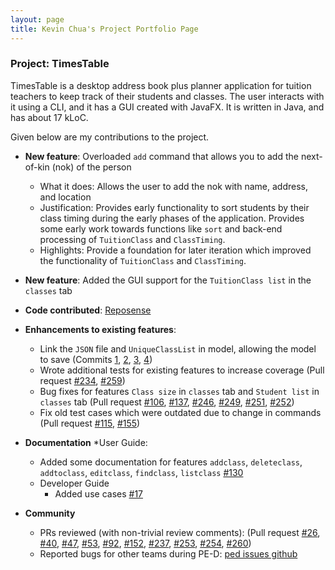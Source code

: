 ```yaml
---
layout: page
title: Kevin Chua's Project Portfolio Page
---
```


### Project: TimesTable

TimesTable is a desktop address book plus planner application for tuition teachers to keep track of their students 
and classes. The user interacts with it using a CLI, and it has a GUI created with JavaFX. It is written in Java, 
and has about 17 kLoC.

Given below are my contributions to the project.

* **New feature**: Overloaded `add` command that allows you to add the next-of-kin (nok) of the person
  * What it does: Allows the user to add the nok with name, address, and location
  * Justification:  Provides early functionality to sort students by their class timing during the early phases of 
    the application. Provides some early work towards functions like `sort` and back-end processing of 
    `TuitionClass` and `ClassTiming`.
  * Highlights: Provide a foundation for later iteration which improved the functionality of `TuitionClass` and `ClassTiming`.
  
* **New feature**: Added the GUI support for the `TuitionClass list` in the `classes` tab 

* **Code contributed**: [Reposense](https://nus-cs2103-ay2122s1.github.io/tp-dashboard/?search=f11&sort=groupTitle&sortWithin=title&timeframe=commit&mergegroup=&groupSelect=groupByRepos&breakdown=true&checkedFileTypes=docs~functional-code~test-code~other&since=2021-09-17&tabOpen=true&tabType=authorship&tabAuthor=Ongzl&tabRepo=AY2122S1-CS2103T-F11-1%2Ftp%5Bmaster%5D&authorshipIsMergeGroup=false&authorshipFileTypes=docs~functional-code~test-code~other&authorshipIsBinaryFileTypeChecked=false)
  
* **Enhancements to existing features**:
    * Link the `JSON` file and `UniqueClassList` in model, allowing the model to save (Commits [1](https://github.com/AY2122S1-CS2103T-F11-1/tp/commit/e632b2de0b0f44bc67e84de601d8632e28696bf1),
      [2](https://github.com/AY2122S1-CS2103T-F11-1/tp/commit/7ddac4e24d6abc6da6b669c0daf50a85601c3f5a),
      [3](https://github.com/AY2122S1-CS2103T-F11-1/tp/commit/d344612297e2d21c988653b51a7eaa7d409cdacb),
      [4](https://github.com/AY2122S1-CS2103T-F11-1/tp/commit/39d388fd3f0bf55dd3dcab9995d41ccf0419f0c6))
    * Wrote additional tests for existing features to increase coverage (Pull request [\#234](https://github.com/AY2122S1-CS2103T-F11-1/tp/pull/234), [\#259](https://github.com/AY2122S1-CS2103T-F11-1/tp/pull/259))
    * Bug fixes for features `Class size` in `classes` tab and `Student list` in `classes` tab (Pull request 
      [\#106](https://github.com/AY2122S1-CS2103T-F11-1/tp/pull/106),
      [\#137](https://github.com/AY2122S1-CS2103T-F11-1/tp/pull/137),
      [\#246](https://github.com/AY2122S1-CS2103T-F11-1/tp/pull/246),
      [\#249](https://github.com/AY2122S1-CS2103T-F11-1/tp/pull/249),
      [\#251](https://github.com/AY2122S1-CS2103T-F11-1/tp/pull/251),
      [\#252](https://github.com/AY2122S1-CS2103T-F11-1/tp/pull/252))
    * Fix old test cases which were outdated due to change in commands (Pull request [\#115](https://github.com/AY2122S1-CS2103T-F11-1/tp/pull/115), [\#155](https://github.com/AY2122S1-CS2103T-F11-1/tp/pull/155))
  
* **Documentation**
  *User Guide:
    * Added some documentation for features `addclass`, `deleteclass`, `addtoclass`, `editclass`, `findclass`, 
      `listclass` [\#130](https://github.com/AY2122S1-CS2103T-F11-1/tp/pull/130)
  * Developer Guide
    * Added use cases [\#17](https://github.com/AY2122S1-CS2103T-F11-1/tp/pull/17)
  
* **Community**
  * PRs reviewed (with non-trivial review comments): (Pull request [\#26](),
    [\#40](https://github.com/AY2122S1-CS2103T-F11-1/tp/pull/40),
    [\#47](https://github.com/AY2122S1-CS2103T-F11-1/tp/pull/47#partial-pull-merging),
    [\#53](https://github.com/AY2122S1-CS2103T-F11-1/tp/pull/53),
    [\#92](https://github.com/AY2122S1-CS2103T-F11-1/tp/pull/92),
    [\#152](https://github.com/AY2122S1-CS2103T-F11-1/tp/pull/152),
    [\#237](https://github.com/AY2122S1-CS2103T-F11-1/tp/pull/237),
    [\#253](https://github.com/AY2122S1-CS2103T-F11-1/tp/pull/253),
    [\#254](https://github.com/AY2122S1-CS2103T-F11-1/tp/pull/254),
    [\#260](https://github.com/AY2122S1-CS2103T-F11-1/tp/pull/260))
  * Reported bugs for other teams during PE-D: [ped issues github](https://github.com/Ongzl/ped/issues)
  
